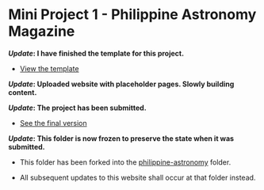 # Mini Project 1 - Philippine Astronomy Magazine

**_Update_: I have finished the template for this project.**

* [View the template](template/)

**_Update_: Uploaded website with placeholder pages. Slowly building content.**

**_Update_: The project has been submitted.**

* [See the final version](home/)

**_Update_: This folder is now frozen to preserve the state when it was submitted.**

* This folder has been forked into the [philippine-astronomy](/philippine-astronomy/) folder.

* All subsequent updates to this website shall occur at that folder instead.

